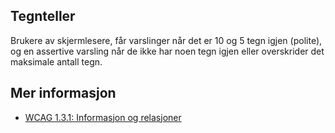## Tegnteller

Brukere av skjermlesere, får varslinger når det er 10 og 5 tegn igjen (polite), og en assertive varsling når de ikke har noen tegn igjen eller overskrider det maksimale antall tegn.

## Mer informasjon

- [WCAG 1.3.1: Informasjon og relasjoner](https://uu.difi.no/krav-og-regelverk/wcag-20-standarden/131-informasjon-og-relasjoner-niva)
